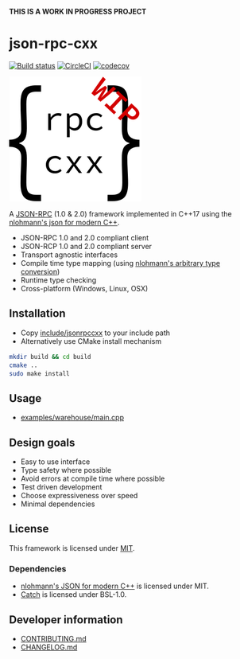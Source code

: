 **THIS IS A WORK IN PROGRESS PROJECT**

# json-rpc-cxx

[![Build status](https://ci.appveyor.com/api/projects/status/c6rv869h984m1eo2?svg=true)](https://ci.appveyor.com/project/cinemast/json-rpc-cxx)
[![CircleCI](https://circleci.com/gh/jsonrpcx/json-rpc-cxx.svg?style=svg)](https://circleci.com/gh/jsonrpcx/json-rpc-cxx)
[![codecov](https://codecov.io/gh/jsonrpcx/json-rpc-cxx/branch/master/graph/badge.svg)](https://codecov.io/gh/jsonrpcx/json-rpc-cxx)


![json-rpc-cxx-icon](doc/icon.png)

A [JSON-RPC](https://www.jsonrpc.org/) (1.0 & 2.0) framework implemented in C++17 using the [nlohmann's json for modern C++](https://github.com/nlohmann/json).

  - JSON-RPC 1.0 and 2.0 compliant client
  - JSON-RCP 1.0 and 2.0 compliant server
  - Transport agnostic interfaces
  - Compile time type mapping (using [nlohmann's arbitrary type conversion](https://github.com/nlohmann/json#arbitrary-types-conversions))
  - Runtime type checking
  - Cross-platform (Windows, Linux, OSX)

## Installation
  - Copy [include/jsonrpccxx](include) to your include path
  - Alternatively use CMake install mechanism
```bash
mkdir build && cd build
cmake ..
sudo make install
```


## Usage
- [examples/warehouse/main.cpp](examples/warehouse/main.cpp)

## Design goals
- Easy to use interface
- Type safety where possible
- Avoid errors at compile time where possible
- Test driven development
- Choose expressiveness over speed
- Minimal dependencies

## License
This framework is licensed under [MIT](LICENSE).

### Dependencies
  - [nlohmann's JSON for modern C++](https://github.com/nlohmann/json) is licensed under MIT.
  - [Catch](https://github.com/catchorg/Catch2) is licensed under BSL-1.0.

## Developer information
  - [CONTRIBUTING.md](CONTRIBUTING.md)
  - [CHANGELOG.md](CHANGELOG.md)